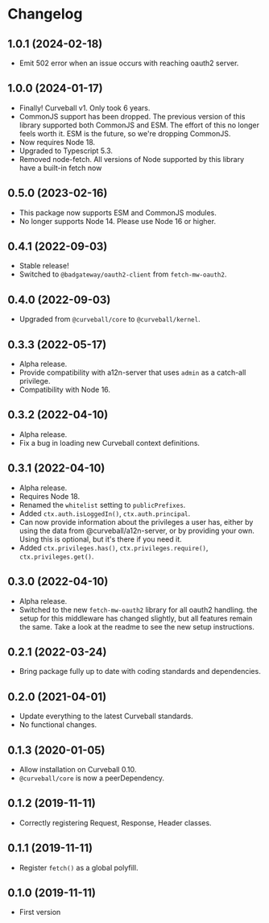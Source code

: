 Changelog
=========

1.0.1 (2024-02-18)
------------------

* Emit 502 error when an issue occurs with reaching oauth2 server.


1.0.0 (2024-01-17)
------------------

* Finally! Curveball v1. Only took 6 years.
* CommonJS support has been dropped. The previous version of this library
  supported both CommonJS and ESM. The effort of this no longer feels worth it.
  ESM is the future, so we're dropping CommonJS.
* Now requires Node 18.
* Upgraded to Typescript 5.3.
* Removed node-fetch. All versions of Node supported by this library have a
  built-in fetch now


0.5.0 (2023-02-16)
------------------

* This package now supports ESM and CommonJS modules.
* No longer supports Node 14. Please use Node 16 or higher.


0.4.1 (2022-09-03)
------------------

* Stable release!
* Switched to `@badgateway/oauth2-client` from `fetch-mw-oauth2`.


0.4.0 (2022-09-03)
------------------

* Upgraded from `@curveball/core` to `@curveball/kernel`.


0.3.3 (2022-05-17)
------------------

* Alpha release.
* Provide compatibility with a12n-server that uses `admin` as a catch-all
  privilege.
* Compatibility with Node 16.


0.3.2 (2022-04-10)
------------------

* Alpha release.
* Fix a bug in loading new Curveball context definitions.


0.3.1 (2022-04-10)
------------------

* Alpha release.
* Requires Node 18.
* Renamed the `whitelist` setting to `publicPrefixes`.
* Added `ctx.auth.isLoggedIn()`, `ctx.auth.principal`.
* Can now provide information about the privileges a user has, either by using
  the data from @curveball/a12n-server, or by providing your own. Using this is
  optional, but it's there if you need it.
* Added `ctx.privileges.has()`, `ctx.privileges.require()`,
  `ctx.privileges.get()`.


0.3.0 (2022-04-10)
------------------

* Alpha release.
* Switched to the new `fetch-mw-oauth2` library for all oauth2 handling. the
  setup for this middleware has changed slightly, but all features remain the
  same. Take a look at the readme to see the new setup instructions.


0.2.1 (2022-03-24)
------------------

* Bring package fully up to date with coding standards and dependencies.


0.2.0 (2021-04-01)
------------------

* Update everything to the latest Curveball standards.
* No functional changes.


0.1.3 (2020-01-05)
------------------

* Allow installation on Curveball 0.10.
* `@curveball/core` is now a peerDependency.


0.1.2 (2019-11-11)
------------------

* Correctly registering Request, Response, Header classes.


0.1.1 (2019-11-11)
------------------

* Register `fetch()` as a global polyfill.


0.1.0 (2019-11-11)
------------------

* First version
